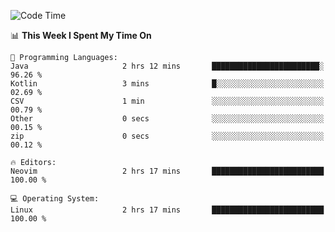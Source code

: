 <!-- [![Top Langs](https://github-readme-stats.vercel.app/api/top-langs/?username=gagahsyuja&theme=dracula&hide_border=true&border_radius=7)](https://github.com/anuraghazra/github-readme-stats) -->

<!--START_SECTION:waka-->
![Code Time](http://img.shields.io/badge/Code%20Time-378%20hrs%2034%20mins-blue)

📊 **This Week I Spent My Time On** 

```text
💬 Programming Languages: 
Java                     2 hrs 12 mins       ████████████████████████░   96.26 % 
Kotlin                   3 mins              █░░░░░░░░░░░░░░░░░░░░░░░░   02.69 % 
CSV                      1 min               ░░░░░░░░░░░░░░░░░░░░░░░░░   00.79 % 
Other                    0 secs              ░░░░░░░░░░░░░░░░░░░░░░░░░   00.15 % 
zip                      0 secs              ░░░░░░░░░░░░░░░░░░░░░░░░░   00.12 % 

🔥 Editors: 
Neovim                   2 hrs 17 mins       █████████████████████████   100.00 % 

💻 Operating System: 
Linux                    2 hrs 17 mins       █████████████████████████   100.00 % 
```


<!--END_SECTION:waka-->
